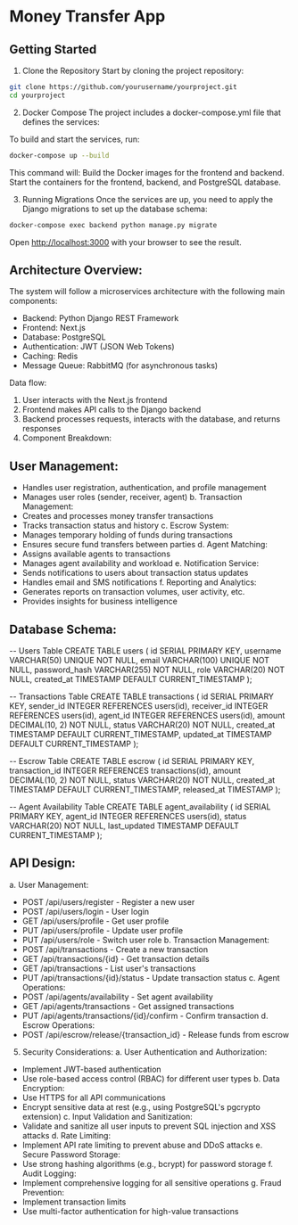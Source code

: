 # Money Transfer App

## Getting Started

1. Clone the Repository
Start by cloning the project repository:

```bash
git clone https://github.com/yourusername/yourproject.git
cd yourproject
```

2. Docker Compose
The project includes a docker-compose.yml file that defines the services:

To build and start the services, run:

```bash
docker-compose up --build
```

This command will:
Build the Docker images for the frontend and backend.
Start the containers for the frontend, backend, and PostgreSQL database.

3. Running Migrations
Once the services are up, you need to apply the Django migrations to set up the database schema:

```bash
docker-compose exec backend python manage.py migrate
```

Open [http://localhost:3000](http://localhost:3000) with your browser to see the result.

## Architecture Overview:

The system will follow a microservices architecture with the following main components:
* Backend: Python Django REST Framework
* Frontend: Next.js
* Database: PostgreSQL
* Authentication: JWT (JSON Web Tokens)
* Caching: Redis
* Message Queue: RabbitMQ (for asynchronous tasks)

Data flow:
1. User interacts with the Next.js frontend
2. Frontend makes API calls to the Django backend
3. Backend processes requests, interacts with the database, and returns responses
4. Component Breakdown:

## User Management:

* Handles user registration, authentication, and profile management
* Manages user roles (sender, receiver, agent)
b. Transaction Management:
* Creates and processes money transfer transactions
* Tracks transaction status and history
c. Escrow System: 
* Manages temporary holding of funds during transactions
* Ensures secure fund transfers between parties
d. Agent Matching:
* Assigns available agents to transactions
* Manages agent availability and workload
e. Notification Service:
* Sends notifications to users about transaction status updates
* Handles email and SMS notifications
f. Reporting and Analytics:
* Generates reports on transaction volumes, user activity, etc.
* Provides insights for business intelligence

## Database Schema:

-- Users Table
CREATE TABLE users (
    id SERIAL PRIMARY KEY,
    username VARCHAR(50) UNIQUE NOT NULL,
    email VARCHAR(100) UNIQUE NOT NULL,
    password_hash VARCHAR(255) NOT NULL,
    role VARCHAR(20) NOT NULL,
    created_at TIMESTAMP DEFAULT CURRENT_TIMESTAMP
);

-- Transactions Table
CREATE TABLE transactions (
    id SERIAL PRIMARY KEY,
    sender_id INTEGER REFERENCES users(id),
    receiver_id INTEGER REFERENCES users(id),
    agent_id INTEGER REFERENCES users(id),
    amount DECIMAL(10, 2) NOT NULL,
    status VARCHAR(20) NOT NULL,
    created_at TIMESTAMP DEFAULT CURRENT_TIMESTAMP,
    updated_at TIMESTAMP DEFAULT CURRENT_TIMESTAMP
);

-- Escrow Table
CREATE TABLE escrow (
    id SERIAL PRIMARY KEY,
    transaction_id INTEGER REFERENCES transactions(id),
    amount DECIMAL(10, 2) NOT NULL,
    status VARCHAR(20) NOT NULL,
    created_at TIMESTAMP DEFAULT CURRENT_TIMESTAMP,
    released_at TIMESTAMP
);

-- Agent Availability Table
CREATE TABLE agent_availability (
    id SERIAL PRIMARY KEY,
    agent_id INTEGER REFERENCES users(id),
    status VARCHAR(20) NOT NULL,
    last_updated TIMESTAMP DEFAULT CURRENT_TIMESTAMP
);

## API Design:

a. User Management:
* POST /api/users/register - Register a new user
* POST /api/users/login - User login
* GET /api/users/profile - Get user profile
* PUT /api/users/profile - Update user profile
* PUT /api/users/role - Switch user role
b. Transaction Management:
* POST /api/transactions - Create a new transaction
* GET /api/transactions/{id} - Get transaction details
* GET /api/transactions - List user's transactions
* PUT /api/transactions/{id}/status - Update transaction status
c. Agent Operations:
* POST /api/agents/availability - Set agent availability
* GET /api/agents/transactions - Get assigned transactions
* PUT /api/agents/transactions/{id}/confirm - Confirm transaction
d. Escrow Operations:
* POST /api/escrow/release/{transaction_id} - Release funds from escrow
5. Security Considerations:
a. User Authentication and Authorization:
* Implement JWT-based authentication
* Use role-based access control (RBAC) for different user types
b. Data Encryption:
* Use HTTPS for all API communications
* Encrypt sensitive data at rest (e.g., using PostgreSQL's pgcrypto extension)
c. Input Validation and Sanitization:
* Validate and sanitize all user inputs to prevent SQL injection and XSS attacks
d. Rate Limiting:
* Implement API rate limiting to prevent abuse and DDoS attacks
e. Secure Password Storage:
* Use strong hashing algorithms (e.g., bcrypt) for password storage
f. Audit Logging:
* Implement comprehensive logging for all sensitive operations
g. Fraud Prevention:
* Implement transaction limits
* Use multi-factor authentication for high-value transactions
